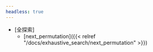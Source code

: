 ```yaml
---
headless: true
---
```


- [全探索]
    - [next_permutation]({{< relref "/docs/exhaustive_search/next_permutation" >}})